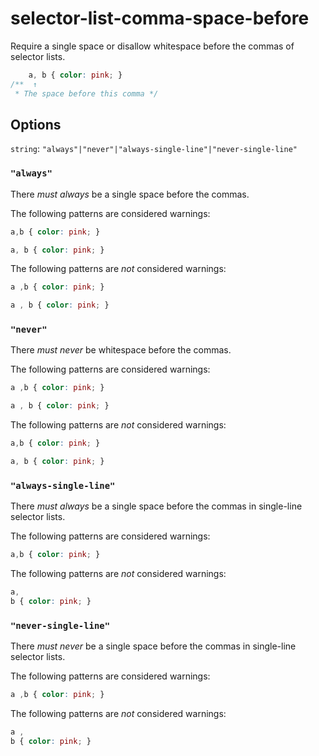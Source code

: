 # selector-list-comma-space-before

Require a single space or disallow whitespace before the commas of selector lists.

```css
    a, b { color: pink; }
/**  ↑
 * The space before this comma */
```

## Options

`string`: `"always"|"never"|"always-single-line"|"never-single-line"`


### `"always"`

There *must always* be a single space before the commas.

The following patterns are considered warnings:

```css
a,b { color: pink; }
```

```css
a, b { color: pink; }
```

The following patterns are *not* considered warnings:

```css
a ,b { color: pink; }
```

```css
a , b { color: pink; }
```

### `"never"`

There *must never* be whitespace before the commas.

The following patterns are considered warnings:

```css
a ,b { color: pink; }
```

```css
a , b { color: pink; }
```

The following patterns are *not* considered warnings:

```css
a,b { color: pink; }
```

```css
a, b { color: pink; }
```

### `"always-single-line"`

There *must always* be a single space before the commas in single-line selector lists.

The following patterns are considered warnings:

```css
a,b { color: pink; }
```

The following patterns are *not* considered warnings:

```css
a,
b { color: pink; }
```

### `"never-single-line"`

There *must never* be a single space before the commas in single-line selector lists.

The following patterns are considered warnings:

```css
a ,b { color: pink; }
```

The following patterns are *not* considered warnings:

```css
a ,
b { color: pink; }
```
